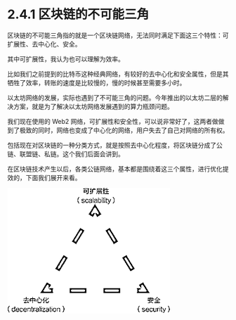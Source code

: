 # 2.4.1 区块链的不可能三角

区块链的不可能三角指的就是一个区块链网络，无法同时满足下面这三个特性：可扩展性、去中心化、安全。

其中可扩展性，我认为也可以理解为效率。

比如我们之前提到的比特币这种经典网络，有较好的去中心化和安全属性，但是其牺牲了效率，转账的速度是比较慢的，慢的时候甚至需要多小时。

以太坊网络的发展，实际也遇到了不可能三角的问题。今年推出的以太坊二层的解决方案，就是为了解决以太坊网络发展遇到的算力瓶颈问题。

我们现在使用的 Web2 网络，可扩展性和安全性，可以说非常好了，这两者做做到了极致的同时，网络也变成了中心化的网络，用户失去了自己对网络的所有权。

包括现在对区块链的一种分类方式，就是按照去中心化程度，将区块链分成了公链、联盟链、私链。这个我们后面会讲到。

在区块链技术产生以后，各类公链网络，基本都是围绕着这三个属性，进行优化提效的，下面我们展开来看。

![](img/003d3337cbbf3f6fa6c7de5da9612c49.png)